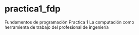 # practica1_fdp
Fundamentos de programación Practica 1 La computación como herramienta de trabajo del profesional de ingeniería
